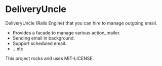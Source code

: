 # DeliveryUncle

DeliveryUncle (Rails Engine) that you can hire to manage outgoing email.

- Provides a facade to manage various action_mailer.
- Sending email in background.
- Support scheduled email.
- .. etc

This project rocks and uses MIT-LICENSE.
